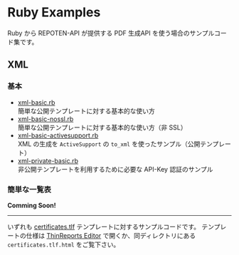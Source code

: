 # Ruby Examples

Ruby から REPOTEN-API が提供する PDF 生成API を使う場合のサンプルコード集です。

## XML

### 基本

  * [xml-basic.rb](https://github.com/repoten-api/examples/blob/master/beta/ruby/xml-basic.rb)  
    簡単な公開テンプレートに対する基本的な使い方
  * [xml-basic-nossl.rb](https://github.com/repoten-api/examples/blob/master/beta/ruby/xml-basic-nossl.rb)  
    簡単な公開テンプレートに対する基本的な使い方（非 SSL）
  * [xml-basic-activesupport.rb](https://github.com/repoten-api/examples/blob/master/beta/ruby/xml-basic-activesupport.rb)  
    XML の生成を ``ActiveSupport`` の ``to_xml`` を使ったサンプル（公開テンプレート）
  * [xml-private-basic.rb](https://github.com/repoten-api/examples/blob/master/beta/ruby/xml-private-basic.rb)  
    非公開テンプレートを利用するために必要な API-Key 認証のサンプル

### 簡単な一覧表

**Comming Soon!**

----

いずれも [certificates.tlf](https://github.com/repoten-api/examples/blob/master/beta/templates/) テンプレートに対するサンプルコードです。
テンプレートの仕様は [ThinReports Editor](http://www.thinreports.org/download/) で開くか、同ディレクトリにある ``certificates.tlf.html`` をご覧下さい。
